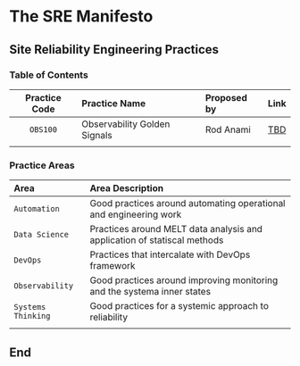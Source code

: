 # The SRE Manifesto

## Site Reliability Engineering Practices

### Table of Contents

| **Practice Code** | **Practice Name** | **Proposed by** | **Link** |
|:---------:|:--------------------------|:--------------------|:---------|
| `OBS100` | Observability Golden Signals | Rod Anami | [TBD](TBD) |
| | | |

### Practice Areas

| **Area** | **Area Description** |
|:---------|:---------------------|
| `Automation` | Good practices around automating operational and engineering work |
| `Data Science` | Practices around MELT data analysis and application of statiscal methods |
| `DevOps` | Practices that intercalate with DevOps framework |
| `Observability` | Good practices around improving monitoring and the systema inner states |
| `Systems Thinking` | Good practices for a systemic approach to reliability |
| | |

## End
